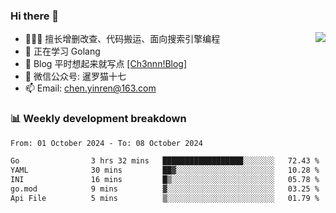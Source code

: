 

### Hi there 👋


<img align="right" src="https://github-readme-stats.vercel.app/api?username=ch3nnn&show_icons=true">




- 👨🏻‍💻 擅长增删改查、代码搬运、面向搜索引擎编程
- 👀 正在学习 Golang
- 📗 Blog 平时想起来就写点 <a href="https://blog.ch3nnn.cn/" target="_blank">[Ch3nnn!Blog]</a>
- 💬 微信公众号: 暹罗猫十七
- 📫 Email: chen.yinren@163.com
<!-- - 📖 <a href="https://ch3nnn.blog.csdn.net" target="_blank">[CSDN博客]</a> -->


### 📊 Weekly development breakdown
<!--START_SECTION:waka-->

```txt
From: 01 October 2024 - To: 08 October 2024

Go                3 hrs 32 mins   ██████████████████░░░░░░░   72.43 %
YAML              30 mins         ██▓░░░░░░░░░░░░░░░░░░░░░░   10.28 %
INI               16 mins         █▒░░░░░░░░░░░░░░░░░░░░░░░   05.78 %
go.mod            9 mins          ▓░░░░░░░░░░░░░░░░░░░░░░░░   03.25 %
Api File          5 mins          ▒░░░░░░░░░░░░░░░░░░░░░░░░   01.79 %
```

<!--END_SECTION:waka-->


<!-- **Languages and Frameworks**

<code><img height="20" src="https://raw.githubusercontent.com/github/explore/80688e429a7d4ef2fca1e82350fe8e3517d3494d/topics/python/python.png" alt="Python" title="Python"></code>
<code><img height="25" src="https://raw.githubusercontent.com/github/explore/80688e429a7d4ef2fca1e82350fe8e3517d3494d/topics/go/go.png" alt="golang" title="golang"></code>
<code><img height="25" src="https://raw.githubusercontent.com/github/explore/80688e429a7d4ef2fca1e82350fe8e3517d3494d/topics/java/java.png" alt="golang" title="golang"></code>
<code><img height="25" src="https://raw.githubusercontent.com/github/explore/80688e429a7d4ef2fca1e82350fe8e3517d3494d/topics/django/django.png" alt="Django" title="Django"></code>
 -->


<!--
**ch3nnn/ch3nnn** is a ✨ _special_ ✨ repository because its `README.md` (this file) appears on your GitHub profile.

Here are some ideas to get you started:

- 🔭 I’m currently working on ...
- 🌱 I’m currently learning ...
- 👯 I’m looking to collaborate on ...
- 🤔 I’m looking for help with ...
- 💬 Ask me about ...
- 📫 How to reach me: ...
- 😄 Pronouns: ...
- ⚡ Fun fact: ...
-->
